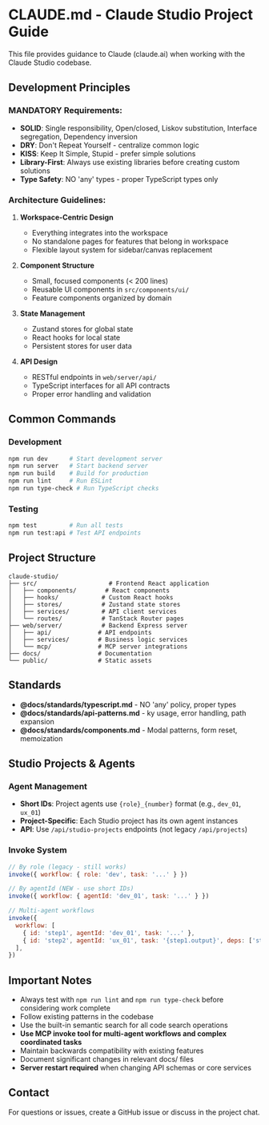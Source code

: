 # CLAUDE.md - Claude Studio Project Guide

This file provides guidance to Claude (claude.ai) when working with the Claude Studio codebase.

## Development Principles

### MANDATORY Requirements:

- **SOLID**: Single responsibility, Open/closed, Liskov substitution, Interface segregation, Dependency inversion
- **DRY**: Don't Repeat Yourself - centralize common logic
- **KISS**: Keep It Simple, Stupid - prefer simple solutions
- **Library-First**: Always use existing libraries before creating custom solutions
- **Type Safety**: NO 'any' types - proper TypeScript types only

### Architecture Guidelines:

1. **Workspace-Centric Design**
   - Everything integrates into the workspace
   - No standalone pages for features that belong in workspace
   - Flexible layout system for sidebar/canvas replacement

2. **Component Structure**
   - Small, focused components (< 200 lines)
   - Reusable UI components in `src/components/ui/`
   - Feature components organized by domain

3. **State Management**
   - Zustand stores for global state
   - React hooks for local state
   - Persistent stores for user data

4. **API Design**
   - RESTful endpoints in `web/server/api/`
   - TypeScript interfaces for all API contracts
   - Proper error handling and validation

## Common Commands

### Development

```bash
npm run dev      # Start development server
npm run server   # Start backend server
npm run build    # Build for production
npm run lint     # Run ESLint
npm run type-check # Run TypeScript checks
```

### Testing

```bash
npm test         # Run all tests
npm run test:api # Test API endpoints
```

## Project Structure

```
claude-studio/
├── src/                    # Frontend React application
│   ├── components/        # React components
│   ├── hooks/            # Custom React hooks
│   ├── stores/           # Zustand state stores
│   ├── services/         # API client services
│   └── routes/           # TanStack Router pages
├── web/server/           # Backend Express server
│   ├── api/             # API endpoints
│   ├── services/        # Business logic services
│   └── mcp/             # MCP server integrations
├── docs/                # Documentation
└── public/              # Static assets
```

## Standards

- **@docs/standards/typescript.md** - NO 'any' policy, proper types
- **@docs/standards/api-patterns.md** - ky usage, error handling, path expansion
- **@docs/standards/components.md** - Modal patterns, form reset, memoization

## Studio Projects & Agents

### Agent Management

- **Short IDs**: Project agents use `{role}_{number}` format (e.g., `dev_01`, `ux_01`)
- **Project-Specific**: Each Studio project has its own agent instances
- **API**: Use `/api/studio-projects` endpoints (not legacy `/api/projects`)

### Invoke System

```javascript
// By role (legacy - still works)
invoke({ workflow: { role: 'dev', task: '...' } })

// By agentId (NEW - use short IDs)
invoke({ workflow: { agentId: 'dev_01', task: '...' } })

// Multi-agent workflows
invoke({
  workflow: [
    { id: 'step1', agentId: 'dev_01', task: '...' },
    { id: 'step2', agentId: 'ux_01', task: '{step1.output}', deps: ['step1'] },
  ],
})
```

## Important Notes

- Always test with `npm run lint` and `npm run type-check` before considering work complete
- Follow existing patterns in the codebase
- Use the built-in semantic search for all code search operations
- **Use MCP invoke tool for multi-agent workflows and complex coordinated tasks**
- Maintain backwards compatibility with existing features
- Document significant changes in relevant docs/ files
- **Server restart required** when changing API schemas or core services

## Contact

For questions or issues, create a GitHub issue or discuss in the project chat.

